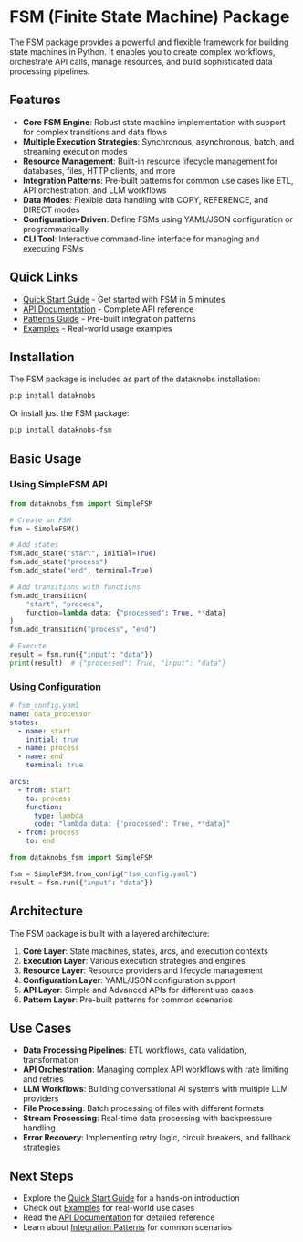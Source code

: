 # FSM (Finite State Machine) Package

The FSM package provides a powerful and flexible framework for building state machines in Python. It enables you to create complex workflows, orchestrate API calls, manage resources, and build sophisticated data processing pipelines.

## Features

- **Core FSM Engine**: Robust state machine implementation with support for complex transitions and data flows
- **Multiple Execution Strategies**: Synchronous, asynchronous, batch, and streaming execution modes
- **Resource Management**: Built-in resource lifecycle management for databases, files, HTTP clients, and more
- **Integration Patterns**: Pre-built patterns for common use cases like ETL, API orchestration, and LLM workflows
- **Data Modes**: Flexible data handling with COPY, REFERENCE, and DIRECT modes
- **Configuration-Driven**: Define FSMs using YAML/JSON configuration or programmatically
- **CLI Tool**: Interactive command-line interface for managing and executing FSMs

## Quick Links

- [Quick Start Guide](quickstart.md) - Get started with FSM in 5 minutes
- [API Documentation](api/index.md) - Complete API reference
- [Patterns Guide](patterns/index.md) - Pre-built integration patterns
- [Examples](examples/index.md) - Real-world usage examples

## Installation

The FSM package is included as part of the dataknobs installation:

```bash
pip install dataknobs
```

Or install just the FSM package:

```bash
pip install dataknobs-fsm
```

## Basic Usage

### Using SimpleFSM API

```python
from dataknobs_fsm import SimpleFSM

# Create an FSM
fsm = SimpleFSM()

# Add states
fsm.add_state("start", initial=True)
fsm.add_state("process")
fsm.add_state("end", terminal=True)

# Add transitions with functions
fsm.add_transition(
    "start", "process",
    function=lambda data: {"processed": True, **data}
)
fsm.add_transition("process", "end")

# Execute
result = fsm.run({"input": "data"})
print(result)  # {"processed": True, "input": "data"}
```

### Using Configuration

```yaml
# fsm_config.yaml
name: data_processor
states:
  - name: start
    initial: true
  - name: process
  - name: end
    terminal: true

arcs:
  - from: start
    to: process
    function:
      type: lambda
      code: "lambda data: {'processed': True, **data}"
  - from: process
    to: end
```

```python
from dataknobs_fsm import SimpleFSM

fsm = SimpleFSM.from_config("fsm_config.yaml")
result = fsm.run({"input": "data"})
```

## Architecture

The FSM package is built with a layered architecture:

1. **Core Layer**: State machines, states, arcs, and execution contexts
2. **Execution Layer**: Various execution strategies and engines
3. **Resource Layer**: Resource providers and lifecycle management
4. **Configuration Layer**: YAML/JSON configuration support
5. **API Layer**: Simple and Advanced APIs for different use cases
6. **Pattern Layer**: Pre-built patterns for common scenarios

## Use Cases

- **Data Processing Pipelines**: ETL workflows, data validation, transformation
- **API Orchestration**: Managing complex API workflows with rate limiting and retries
- **LLM Workflows**: Building conversational AI systems with multiple LLM providers
- **File Processing**: Batch processing of files with different formats
- **Stream Processing**: Real-time data processing with backpressure handling
- **Error Recovery**: Implementing retry logic, circuit breakers, and fallback strategies

## Next Steps

- Explore the [Quick Start Guide](quickstart.md) for a hands-on introduction
- Check out [Examples](examples/index.md) for real-world use cases
- Read the [API Documentation](api/index.md) for detailed reference
- Learn about [Integration Patterns](patterns/index.md) for common scenarios